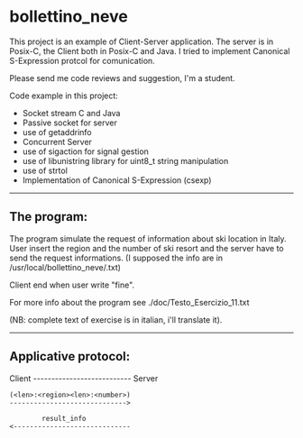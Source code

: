 # bollettino_neve

This project is an example of Client-Server application.
The server is in Posix-C, the Client both in Posix-C and Java.
I tried to implement Canonical S-Expression protcol for comunication.

Please send me code reviews and suggestion, I'm a student.

Code example in this project:
- Socket stream C and Java
- Passive socket for server
- use of getaddrinfo
- Concurrent Server
- use of sigaction for signal gestion
- use of libunistring library for uint8_t string manipulation
- use of strtol
- Implementation of Canonical S-Expression (csexp)

___
## The program:

The program simulate the request of information about ski location in Italy.
User insert the region and the number of ski resort and the server have to send the request informations.
(I supposed the info are in /usr/local/bollettino_neve/<region>.txt)

Client end when user write "fine".

For more info about the program see ./doc/Testo_Esercizio_11.txt

(NB: complete text of exercise is in italian, i'll translate it).

___
## Applicative protocol:

Client --------------------------- Server

    (<len>:<region><len>:<number>)
    ----------------------------->

            result_info
    <-----------------------------
